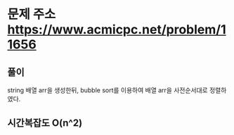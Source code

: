 # 문제 주소 https://www.acmicpc.net/problem/11656

## 풀이

string 배열 arr을 생성한뒤, bubble sort를 이용하여 배열 arr을 사전순서대로 정렬하였다.

## 시간복잡도 O(n^2)
